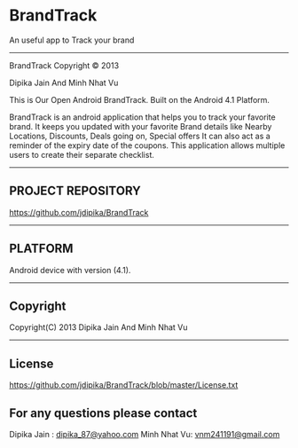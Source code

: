 BrandTrack
==========

An useful app to Track your brand

***************************************************************************************************************************
BrandTrack Copyright © 2013 

Dipika Jain And Minh Nhat Vu

This is Our Open Android BrandTrack. Built on the Android 4.1 Platform.

BrandTrack is an android application that helps you to track your favorite brand. It keeps you updated with your favorite Brand details like Nearby Locations, Discounts, Deals going on, Special offers
It can also act as a reminder of the expiry date of the coupons. This application allows multiple users to create their separate checklist.
 
 
------------------
PROJECT REPOSITORY
------------------

https://github.com/jdipika/BrandTrack

--------
PLATFORM
--------

Android device with version (4.1).

---------------------------------
Copyright 
---------------------------------

Copyright(C) 2013 Dipika Jain And Minh Nhat Vu

----------------------------------
License 
----------------------------------

https://github.com/jdipika/BrandTrack/blob/master/License.txt


For any questions please contact
-------------------------------- 
Dipika Jain : dipika_87@yahoo.com
Minh Nhat Vu: vnm241191@gmail.com

